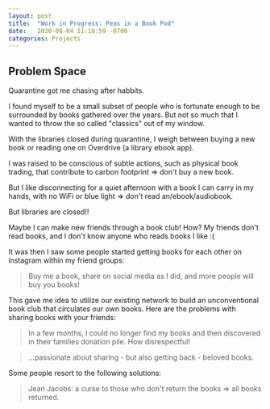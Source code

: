 ```yaml
---
layout: post
title:  "Work in Progress: Peas in a Book Pod"
date:   2020-08-04 11:16:59 -0700
categories: Projects
---
```


## Problem Space

Quarantine got me chasing after habbits.


I found myself to be a small subset of people who is fortunate enough to be surrounded by books gathered over the years. But not so much that I wanted to throw the so called "classics" out of my window.

With the libraries closed during quarantine, I weigh between buying a new book or reading one on Overdrive (a library ebook app). 

I was raised to be conscious of subtle actions, such as physical book trading, that contribute to carbon footprint => don't buy a new book.

But I like disconnecting for a quiet afternoon with a book I can carry in my hands, with no WiFi or blue light => don't read an/ebook/audiobook.

But libraries are closed!!

Maybe I can make new friends through a book club! How? My friends don't read books, and I don't know anyone who reads books I like :(

It was then I saw some people started getting books for each other on instagram within my friend groups: 

> Buy me a book, share on social media as I did, and more people will buy you books!

This gave me idea to utilize our existing network to build an unconventional book club that circulates our own books. Here are the problems with sharing books with your friends:

> In a few months, I could no longer find my books and then discovered in their families donation pile. How disrespectful!

> ...passionate about sharing - but also getting back - beloved books.

Some people resort to the following solutions:

> Jean Jacobs: a curse to those who don't return the books => all books returned.


